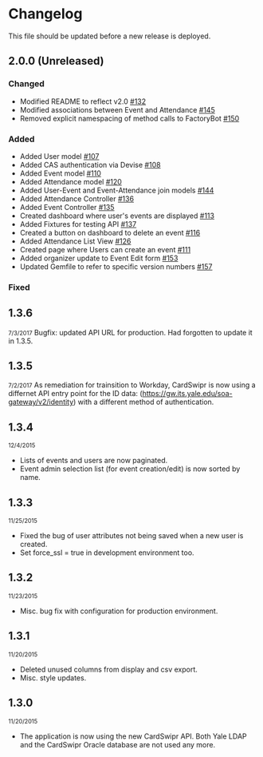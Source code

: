 # Changelog

This file should be updated before a new release is deployed.

## 2.0.0 (Unreleased)
### Changed
* Modified README to reflect v2.0 [#132](https://gitlab.com/yale-sdmp/cardswipr/issues/132)
* Modified associations between Event and Attendance [#145](https://gitlab.com/yale-sdmp/cardswipr/issues/145)
* Removed explicit namespacing of method calls to FactoryBot [#150](https://gitlab.com/yale-sdmp/cardswipr/issues/150)

### Added
* Added User model [#107](https://gitlab.com/yale-sdmp/cardswipr/issues/107)
* Added CAS authentication via Devise [#108](https://gitlab.com/yale-sdmp/cardswipr/issues/108)
* Added Event model [#110](https://gitlab.com/yale-sdmp/cardswipr/issues/110)
* Added Attendance model [#120](https://gitlab.com/yale-sdmp/cardswipr/issues/120)
* Added User-Event and Event-Attendance join models [#144](https://gitlab.com/yale-sdmp/cardswipr/issues/144)
* Added Attendance Controller [#136](https://gitlab.com/yale-sdmp/cardswipr/issues/136)
* Added Event Controller [#135](https://gitlab.com/yale-sdmp/cardswipr/issues/135)
* Created dashboard where user's events are displayed [#113](https://gitlab.com/yale-sdmp/cardswipr/issues/113)
* Added Fixtures for testing API [#137](https://gitlab.com/yale-sdmp/cardswipr/issues/137)
* Created a button on dashboard to delete an event [#116](https://gitlab.com/yale-sdmp/cardswipr/issues/116)
* Added Attendance List View [#126](https://gitlab.com/yale-sdmp/cardswipr/issues/126)
* Created page where Users can create an event [#111](https://gitlab.com/yale-sdmp/cardswipr/issues/111)
* Added organizer update to Event Edit form [#153](https://gitlab.com/yale-sdmp/cardswipr/issues/153)
* Updated Gemfile to refer to specific version numbers [#157](https://gitlab.com/yale-sdmp/cardswipr/issues/157)

### Fixed

## 1.3.6
<small>7/3/2017</small>
Bugfix: updated API URL for production. Had forgotten to update it in 1.3.5.

## 1.3.5
<small>7/2/2017</small>
As remediation for trainsition to Workday, CardSwipr is now using a differnet API entry point for the ID data: (https://gw.its.yale.edu/soa-gateway/v2/identity) with a different method of authentication.

## 1.3.4
<small>12/4/2015</small>

* Lists of events and users are now paginated.
* Event admin selection list (for event creation/edit) is now sorted by name.

## 1.3.3
<small>11/25/2015</small>

* Fixed the bug of user attributes not being saved when a new user is created.
* Set force_ssl = true in development environment too.

## 1.3.2
<small>11/23/2015</small>

* Misc. bug fix with configuration for production environment.

## 1.3.1
<small>11/20/2015</small>

* Deleted unused columns from display and csv export.
* Misc. style updates.

## 1.3.0
<small>11/20/2015</small>

* The application is now using the new CardSwipr API. Both Yale LDAP and the CardSwipr Oracle database are not used any more.
